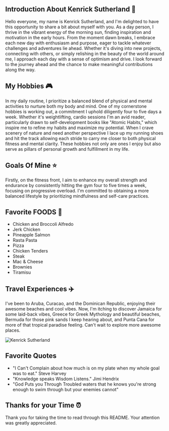 ## Introduction About Kenrick Sutherland 🖤

Hello everyone, my name is Kenrick Sutherland, and I'm delighted to have this opportunity to share a bit about myself with you. As a day person, I thrive in the vibrant energy of the morning sun, finding inspiration and motivation in the early hours. From the moment dawn breaks, I embrace each new day with enthusiasm and purpose, eager to tackle whatever challenges and adventures lie ahead. Whether it's diving into new projects, connecting with others, or simply relishing in the beauty of the world around me, I approach each day with a sense of optimism and drive. I look forward to the journey ahead and the chance to make meaningful contributions along the way.

## My Hobbies 🎮


In my daily routine, I prioritize a balanced blend of physical and mental activities to nurture both my body and mind. One of my cornerstone hobbies is working out, a commitment I uphold diligently four to five days a week. Whether it's weightlifting, cardio sessions I'm an avid reader, particularly drawn to self-development books like "Atomic Habits," which inspire me to refine my habits and maximize my potential. When I crave scenery of nature and need another perspective I lace up my running shoes and hit the track allowing each stride to carry me closer to both physical fitness and mental clarity. These hobbies not only are ones I enjoy but also serve as pillars of personal growth and fulfillment in my life.

## Goals Of Mine ⭐

Firstly, on the fitness front, I aim to enhance my overall strength and endurance by consistently hitting the gym four to five times a week, focusing on progressive overload. I'm committed to obtaining a more balanced lifestyle by prioritizing mindfulness and self-care practices.

## Favorite FOODS 🍕


- Chicken and Broccoli Alfredo
- Jerk Chicken
- Pineapple Salmon
- Rasta Pasta
- Pizza
- Chicken Tenders
- Steak
- Mac & Cheese
- Brownies
- Tiramisu

## Travel Experiences ✈️


I've been to Aruba, Curacao, and the Dominican Republic, enjoying their awesome beaches and cool vibes. Now, I'm itching to discover Jamaica for some laid-back vibes, Greece for Greek Mythology and beautiful beaches, Bermuda for those pink sands I keep hearing about, and Punta Cana for more of that tropical paradise feeling. Can't wait to explore more awesome places. 

![Kenrick Sutherland](https://www.siliconrepublic.com/wp-content/uploads/2022/11/AdobeStock_20136083-718x523.jpeg)

## Favorite Quotes

- "I Can't Complain about how much is on my plate when my whole goal was to eat." Steve Harvey
- "Knowledge speaks Wisdom Listens." Jimi Hendrix
- "God Puts you Through Troubled waters that he knows you're strong enough to swim through but your enemies cannot"

## Thanks for your Time ⏰


Thank you for taking the time to read through this README. Your attention was greatly appreciated.
